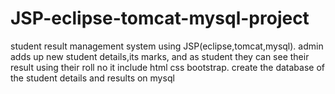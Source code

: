 # JSP-eclipse-tomcat-mysql-project
student result management system using JSP(eclipse,tomcat,mysql). admin adds up new student details,its marks, and as student they can see their result using their roll no
it include html css bootstrap.
create the database of the student details and results on mysql
